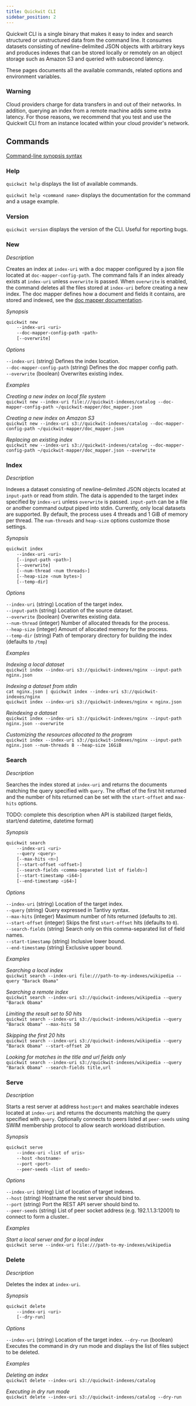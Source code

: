 ```yaml
---
title: Quickwit CLI
sidebar_position: 2
---
```


Quickwit CLI is a single binary that makes it easy to index and search structured or unstructured data from the command line. It consumes datasets consisting of newline-delimited JSON objects with arbitrary keys and produces indexes that can be stored locally or remotely on an object storage such as Amazon S3 and queried with subsecond latency.

These pages documents all the available commands, related options and environment variables.


### Warning

Cloud providers charge for data transfers in and out of their networks. In addition, querying an index from a remote machine adds some extra latency. For those reasons, we recommend that you test and use the Quickwit CLI from an instance located within your cloud provider's network.


## Commands

[Command-line synopsis syntax](https://developers.google.com/style/code-syntax)

### Help

`quickwit help` displays the list of available commands.

`quickwit help <command name>` displays the documentation for the command and a usage example.

### Version

`quickwit version` displays the version of the CLI. Useful for reporting bugs.

### New

*Description*

Creates an index at `index-uri` with a doc mapper configured by a json file located at `doc-mapper-config-path`. The command fails if an index already exists at `index-uri` unless `overwrite` is passed. When `overwrite` is enabled, the command deletes all the files stored at `index-uri` before creating a new index. The doc mapper defines how a document and fields it contains, are stored and indexed, see the [doc mapper documentation](reference/doc-mapper.md).

*Synopsis*

```bash
quickwit new
    --index-uri <uri>
    --doc-mapper-config-path <path>
    [--overwrite]
```

*Options*

`--index-uri` (string) Defines the index location.<br />
`--doc-mapper-config-path` (string) Defines the doc mapper config path.<br />
`--overwrite` (boolean) Overwrites existing index.

*Examples*

*Creating a new index on local file system*<br />
`quickwit new --index-uri file:///quickwit-indexes/catalog --doc-mapper-config-path ~/quickwit-mapper/doc_mapper.json`

*Creating a new index on Amazon S3*<br />
`quickwit new --index-uri s3://quickwit-indexes/catalog --doc-mapper-config-path ~/quickwit-mapper/doc_mapper.json`

*Replacing an existing index*<br />
`quickwit new --index-uri s3://quickwit-indexes/catalog --doc-mapper-config-path ~/quickwit-mapper/doc_mapper.json --overwrite`

### Index

*Description*

Indexes a dataset consisting of newline-delimited JSON objects located at `input-path` or read from *stdin*. The data is appended to the target index specified by `index-uri` unless `overwrite` is passed. `input-path` can be a file or another command output piped into stdin. Currently, only local datasets are supported. By default, the process uses 4 threads and 1 GiB of memory per thread. The `num-threads` and `heap-size` options customize those settings.

*Synopsis*

```bash
quickwit index
    --index-uri <uri>
    [--input-path <path>]
    [--overwrite]
    [--num-thread <num threads>]
    [--heap-size <num bytes>]
    [--temp-dir]
```

*Options*

`--index-uri` (string) Location of the target index.<br />
`--input-path` (string) Location of the source dataset.<br />
`--overwrite` (boolean) Overwrites existing data.<br />
`--num-thread` (integer) Number of allocated threads for the process.<br />
`--heap-size` (integer) Amount of allocated memory for the process.<br />
`--temp-dir` (string) Path of temporary directory for building the index (defaults to `/tmp`)

*Examples*

*Indexing a local dataset*<br />
`quickwit index --index-uri s3://quickwit-indexes/nginx --input-path nginx.json`

*Indexing a dataset from stdin*<br />
`cat nginx.json | quickwit index --index-uri s3://quickwit-indexes/nginx`<br />
`quickwit index --index-uri s3://quickwit-indexes/nginx < nginx.json`

*Reindexing a dataset*<br />
`quickwit index --index-uri s3://quickwit-indexes/nginx --input-path nginx.json --overwrite`

*Customizing the resources allocated to the program*<br />
`quickwit index --index-uri s3://quickwit-indexes/nginx --input-path nginx.json --num-threads 8 --heap-size 16GiB`

### Search

*Description*

Searches the index stored at `index-uri` and returns the documents matching the query specified with `query`. The offset of the first hit returned and the number of hits returned can be set with the `start-offset` and `max-hits` options.

TODO: complete this description when API is stabilized (target fields, start/end datetime, datetime format)

*Synopsis*

```bash
quickwit search
    --index-uri <uri>
    --query <query>
    [--max-hits <n>]
    [--start-offset <offset>]
    [--search-fields <comma-separated list of fields>]
    [--start-timestamp <i64>]
    [--end-timestamp <i64>]
```

*Options*

`--index-uri` (string) Location of the target index.<br />
`--query` (string) Query expressed in Tantivy syntax.<br />
`--max-hits` (integer) Maximum number of hits returned (defaults to `20`).<br />
`--start-offset` (integer) Skips the first `start-offset` hits (defaults to `0`).<br />
`--search-fields` (string) Search only on this comma-separated list of field names.<br />
`--start-timestamp` (string) Inclusive lower bound.<br />
`--end-timestamp` (string) Exclusive upper bound.<br />

*Examples*

*Searching a local index*<br />
`quickwit search --index-uri file:///path-to-my-indexes/wikipedia --query "Barack Obama"`

*Searching a remote index*<br />
`quickwit search --index-uri s3://quickwit-indexes/wikipedia --query "Barack Obama"`

*Limiting the result set to 50 hits*<br />
`quickwit search --index-uri s3://quickwit-indexes/wikipedia --query "Barack Obama" --max-hits 50`

*Skipping the first 20 hits*<br />
`quickwit search --index-uri s3://quickwit-indexes/wikipedia --query "Barack Obama" --start-offset 20`

*Looking for matches in the title and url fields only*<br />
`quickwit search --index-uri s3://quickwit-indexes/wikipedia --query "Barack Obama" --search-fields title,url`

### Serve

*Description*

Starts a rest server at address `host`:`port` and makes searchable indexes located at `index-uri` and returns the documents matching the query specified with `query`. Optionally connects to peers listed at `peer-seeds` using SWIM membership protocol to allow search workload distribution.

*Synopsis*

```bash
quickwit serve
    --index-uri <list of uris>
    --host <hostname>
    --port <port>
    --peer-seeds <list of seeds>
```

*Options*

`--index-uri` (string) List of location of target indexes.<br />
`--host` (string) Hostname the rest server should bind to.<br />
`--port` (string) Port the REST API server should bind to.<br />
`--peer-seeds` (string) List of peer socket address (e.g. 192.1.1.3:12001) to connect to form a cluster..<br />

*Examples*

*Start a local server and for a local index*<br />
`quickwit serve --index-uri file:///path-to-my-indexes/wikipedia`


### Delete

*Description*

Deletes the index at `index-uri`.

*Synopsis*

```bash
quickwit delete
    --index-uri <uri>
    [--dry-run]
```

*Options*

`--index-uri` (string) Location of the target index.
`--dry-run` (boolean) Executes the command in dry run mode and displays the list of files subject to be deleted.

*Examples*

*Deleting an index*<br /> `quickwit delete --index-uri s3://quickwit-indexes/catalog`

*Executing in dry run mode*<br />
`quickwit delete --index-uri s3://quickwit-indexes/catalog --dry-run`
